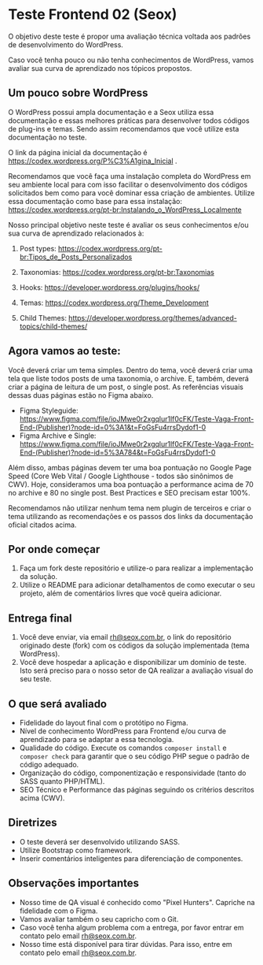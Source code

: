 # Teste Frontend 02 (Seox)

O objetivo deste teste é propor uma avaliação técnica voltada aos padrões de desenvolvimento do WordPress.

Caso você tenha pouco ou não tenha conhecimentos de WordPress, vamos avaliar sua curva de aprendizado nos tópicos propostos.

## Um pouco sobre WordPress

O WordPress possui ampla documentação e a Seox utiliza essa documentação e essas melhores práticas para desenvolver todos códigos de plug-ins e temas. Sendo assim recomendamos que você utilize esta documentação no teste.

O link da página inicial da documentação é https://codex.wordpress.org/P%C3%A1gina_Inicial .

Recomendamos que você faça uma instalação completa do WordPress em seu ambiente local para com isso facilitar o desenvolvimento dos códigos solicitados bem como para você dominar essa criação de ambientes. Utilize essa documentação como base para essa instalação: https://codex.wordpress.org/pt-br:Instalando_o_WordPress_Localmente

Nosso principal objetivo neste teste é avaliar os seus conhecimentos e/ou sua curva de aprendizado relacionados à:

1. Post types: https://codex.wordpress.org/pt-br:Tipos_de_Posts_Personalizados

2. Taxonomias: https://codex.wordpress.org/pt-br:Taxonomias

3. Hooks: https://developer.wordpress.org/plugins/hooks/

4. Temas: https://codex.wordpress.org/Theme_Development

5. Child Themes: https://developer.wordpress.org/themes/advanced-topics/child-themes/


## Agora vamos ao teste:

Você deverá criar um tema simples. Dentro do tema, você deverá criar uma tela que liste todos posts de uma taxonomia, o archive. E, também, deverá criar a página de leitura de um post, o single post. As referências visuais dessas duas páginas estão no Figma abaixo.

- Figma Styleguide: https://www.figma.com/file/ioJMwe0r2xgqlur1lf0cFK/Teste-Vaga-Front-End-(Publisher)?node-id=0%3A1&t=FoGsFu4rrsDydof1-0
- Figma Archive e Single: https://www.figma.com/file/ioJMwe0r2xgqlur1lf0cFK/Teste-Vaga-Front-End-(Publisher)?node-id=5%3A784&t=FoGsFu4rrsDydof1-0

Além disso, ambas páginas devem ter uma boa pontuação no Google Page Speed (Core Web Vital / Google Lighthouse - todos são sinônimos de CWV). Hoje, consideramos uma boa pontuação a performance acima de 70 no archive e 80 no single post. Best Practices e SEO precisam estar 100%.

Recomendamos não utilizar nenhum tema nem plugin de terceiros e criar o tema utilizando as recomendações e os passos dos links da documentação oficial citados acima.

## Por onde começar

1. Faça um fork deste repositório e utilize-o para realizar a implementação da solução.
2. Utilize o README para adicionar detalhamentos de como executar o seu projeto, além de comentários livres que você queira adicionar.

## Entrega final

1. Você deve enviar, via email rh@seox.com.br, o link do repositório originado deste (fork) com os códigos da solução implementada (tema WordPress).
2. Você deve hospedar a aplicação e disponibilizar um domínio de teste. Isto será preciso para o nosso setor de QA realizar a avaliação visual do seu teste.

## O que será avaliado

- Fidelidade do layout final com o protótipo no Figma.
- Nível de conhecimento WordPress para Frontend e/ou curva de aprendizado para se adaptar a essa tecnologia.
- Qualidade do código. Execute os comandos `composer install` e `composer check` para garantir que o seu código PHP segue o padrão de código adequado.
- Organização do código, componentização e responsividade (tanto do SASS quanto PHP/HTML).
- SEO Técnico e Performance das páginas seguindo os critérios descritos acima (CWV).

## Diretrizes

- O teste deverá ser desenvolvido utilizando SASS.
- Utilize Bootstrap como framework.
- Inserir comentários inteligentes para diferenciação de componentes.

## Observações importantes

- Nosso time de QA visual é conhecido como "Pixel Hunters". Capriche na fidelidade com o Figma.
- Vamos avaliar também o seu capricho com o Git.
- Caso você tenha algum problema com a entrega, por favor entrar em contato pelo email rh@seox.com.br.
- Nosso time está disponível para tirar dúvidas. Para isso, entre em contato pelo email rh@seox.com.br.